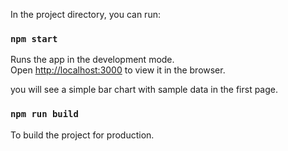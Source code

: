 

In the project directory, you can run:

### `npm start`

Runs the app in the development mode.<br>
Open [http://localhost:3000](http://localhost:3000) to view it in the browser.


you will see a simple bar chart with sample data in the first page.



### `npm run build`

To build the project for production.